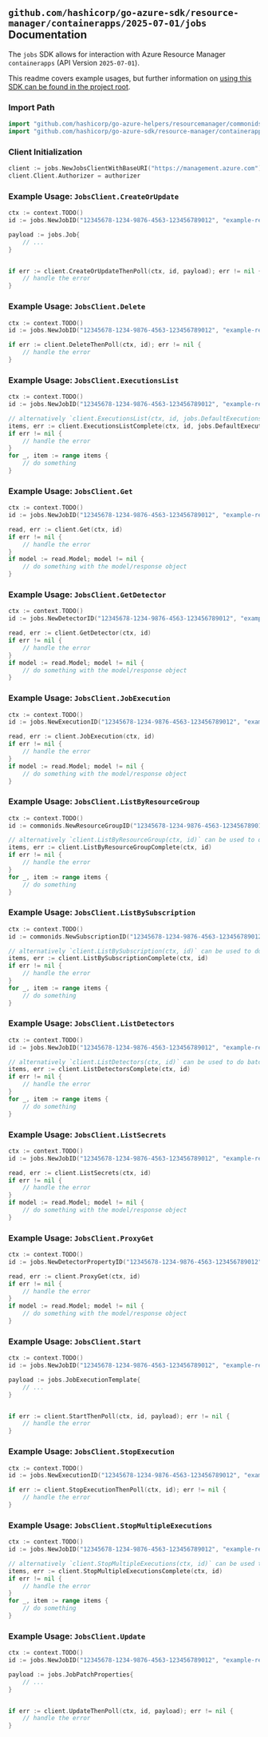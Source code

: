 
## `github.com/hashicorp/go-azure-sdk/resource-manager/containerapps/2025-07-01/jobs` Documentation

The `jobs` SDK allows for interaction with Azure Resource Manager `containerapps` (API Version `2025-07-01`).

This readme covers example usages, but further information on [using this SDK can be found in the project root](https://github.com/hashicorp/go-azure-sdk/tree/main/docs).

### Import Path

```go
import "github.com/hashicorp/go-azure-helpers/resourcemanager/commonids"
import "github.com/hashicorp/go-azure-sdk/resource-manager/containerapps/2025-07-01/jobs"
```


### Client Initialization

```go
client := jobs.NewJobsClientWithBaseURI("https://management.azure.com")
client.Client.Authorizer = authorizer
```


### Example Usage: `JobsClient.CreateOrUpdate`

```go
ctx := context.TODO()
id := jobs.NewJobID("12345678-1234-9876-4563-123456789012", "example-resource-group", "jobName")

payload := jobs.Job{
	// ...
}


if err := client.CreateOrUpdateThenPoll(ctx, id, payload); err != nil {
	// handle the error
}
```


### Example Usage: `JobsClient.Delete`

```go
ctx := context.TODO()
id := jobs.NewJobID("12345678-1234-9876-4563-123456789012", "example-resource-group", "jobName")

if err := client.DeleteThenPoll(ctx, id); err != nil {
	// handle the error
}
```


### Example Usage: `JobsClient.ExecutionsList`

```go
ctx := context.TODO()
id := jobs.NewJobID("12345678-1234-9876-4563-123456789012", "example-resource-group", "jobName")

// alternatively `client.ExecutionsList(ctx, id, jobs.DefaultExecutionsListOperationOptions())` can be used to do batched pagination
items, err := client.ExecutionsListComplete(ctx, id, jobs.DefaultExecutionsListOperationOptions())
if err != nil {
	// handle the error
}
for _, item := range items {
	// do something
}
```


### Example Usage: `JobsClient.Get`

```go
ctx := context.TODO()
id := jobs.NewJobID("12345678-1234-9876-4563-123456789012", "example-resource-group", "jobName")

read, err := client.Get(ctx, id)
if err != nil {
	// handle the error
}
if model := read.Model; model != nil {
	// do something with the model/response object
}
```


### Example Usage: `JobsClient.GetDetector`

```go
ctx := context.TODO()
id := jobs.NewDetectorID("12345678-1234-9876-4563-123456789012", "example-resource-group", "jobName", "detectorName")

read, err := client.GetDetector(ctx, id)
if err != nil {
	// handle the error
}
if model := read.Model; model != nil {
	// do something with the model/response object
}
```


### Example Usage: `JobsClient.JobExecution`

```go
ctx := context.TODO()
id := jobs.NewExecutionID("12345678-1234-9876-4563-123456789012", "example-resource-group", "jobName", "executionName")

read, err := client.JobExecution(ctx, id)
if err != nil {
	// handle the error
}
if model := read.Model; model != nil {
	// do something with the model/response object
}
```


### Example Usage: `JobsClient.ListByResourceGroup`

```go
ctx := context.TODO()
id := commonids.NewResourceGroupID("12345678-1234-9876-4563-123456789012", "example-resource-group")

// alternatively `client.ListByResourceGroup(ctx, id)` can be used to do batched pagination
items, err := client.ListByResourceGroupComplete(ctx, id)
if err != nil {
	// handle the error
}
for _, item := range items {
	// do something
}
```


### Example Usage: `JobsClient.ListBySubscription`

```go
ctx := context.TODO()
id := commonids.NewSubscriptionID("12345678-1234-9876-4563-123456789012")

// alternatively `client.ListBySubscription(ctx, id)` can be used to do batched pagination
items, err := client.ListBySubscriptionComplete(ctx, id)
if err != nil {
	// handle the error
}
for _, item := range items {
	// do something
}
```


### Example Usage: `JobsClient.ListDetectors`

```go
ctx := context.TODO()
id := jobs.NewJobID("12345678-1234-9876-4563-123456789012", "example-resource-group", "jobName")

// alternatively `client.ListDetectors(ctx, id)` can be used to do batched pagination
items, err := client.ListDetectorsComplete(ctx, id)
if err != nil {
	// handle the error
}
for _, item := range items {
	// do something
}
```


### Example Usage: `JobsClient.ListSecrets`

```go
ctx := context.TODO()
id := jobs.NewJobID("12345678-1234-9876-4563-123456789012", "example-resource-group", "jobName")

read, err := client.ListSecrets(ctx, id)
if err != nil {
	// handle the error
}
if model := read.Model; model != nil {
	// do something with the model/response object
}
```


### Example Usage: `JobsClient.ProxyGet`

```go
ctx := context.TODO()
id := jobs.NewDetectorPropertyID("12345678-1234-9876-4563-123456789012", "example-resource-group", "jobName", "detectorPropertyName")

read, err := client.ProxyGet(ctx, id)
if err != nil {
	// handle the error
}
if model := read.Model; model != nil {
	// do something with the model/response object
}
```


### Example Usage: `JobsClient.Start`

```go
ctx := context.TODO()
id := jobs.NewJobID("12345678-1234-9876-4563-123456789012", "example-resource-group", "jobName")

payload := jobs.JobExecutionTemplate{
	// ...
}


if err := client.StartThenPoll(ctx, id, payload); err != nil {
	// handle the error
}
```


### Example Usage: `JobsClient.StopExecution`

```go
ctx := context.TODO()
id := jobs.NewExecutionID("12345678-1234-9876-4563-123456789012", "example-resource-group", "jobName", "executionName")

if err := client.StopExecutionThenPoll(ctx, id); err != nil {
	// handle the error
}
```


### Example Usage: `JobsClient.StopMultipleExecutions`

```go
ctx := context.TODO()
id := jobs.NewJobID("12345678-1234-9876-4563-123456789012", "example-resource-group", "jobName")

// alternatively `client.StopMultipleExecutions(ctx, id)` can be used to do batched pagination
items, err := client.StopMultipleExecutionsComplete(ctx, id)
if err != nil {
	// handle the error
}
for _, item := range items {
	// do something
}
```


### Example Usage: `JobsClient.Update`

```go
ctx := context.TODO()
id := jobs.NewJobID("12345678-1234-9876-4563-123456789012", "example-resource-group", "jobName")

payload := jobs.JobPatchProperties{
	// ...
}


if err := client.UpdateThenPoll(ctx, id, payload); err != nil {
	// handle the error
}
```
